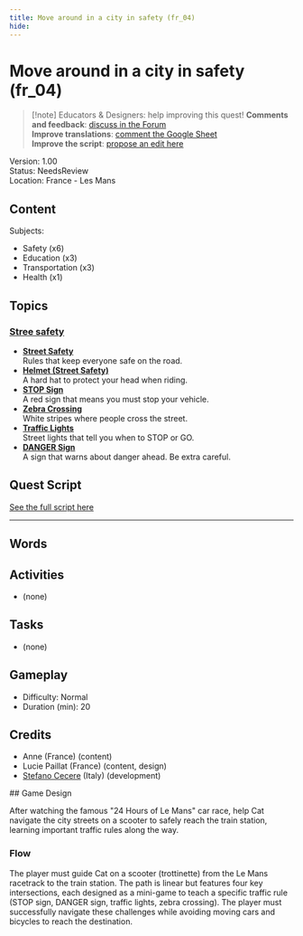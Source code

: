 ```yaml
---
title: Move around in a city in safety (fr_04)
hide:
---
```


# Move around in a city in safety (fr_04)
> [!note] Educators & Designers: help improving this quest!
> **Comments and feedback**: [discuss in the Forum](https://antura.discourse.group/t/fr-04-road-safety-les-mans/40/1)  
> **Improve translations**: [comment the Google Sheet](https://docs.google.com/spreadsheets/d/1FPFOy8CHor5ArSg57xMuPAG7WM27-ecDOiU-OmtHgjw/edit?gid=1892167235#gid=1892167235)  
> **Improve the script**: [propose an edit here](https://github.com/vgwb/Antura/blob/main/Assets/_discover/_quests/FR_04%20Le%20Mans%20Streets/FR_04%20Le%20Mans%20Streets%20-%20Yarn%20Script.yarn)  

Version: 1.00  
Status: NeedsReview  
Location: France - Les Mans

## Content
Subjects: 

  - Safety (x6)
  - Education (x3)
  - Transportation (x3)
  - Health (x1)

## Topics
### [Stree safety](../../topics/index.md#street-safety)

  - **[Street Safety](../../cards/index.md#street_safety)**  
    Rules that keep everyone safe on the road.  
  - **[Helmet (Street Safety)](../../cards/index.md#helmet_street_safety)**  
    A hard hat to protect your head when riding.  
  - **[STOP Sign](../../cards/index.md#stop_sign)**  
    A red sign that means you must stop your vehicle.  
  - **[Zebra Crossing](../../cards/index.md#zebra_crossing)**  
    White stripes where people cross the street.  
  - **[Traffic Lights](../../cards/index.md#traffic_lights)**  
    Street lights that tell you when to STOP or GO.  
  - **[DANGER Sign](../../cards/index.md#danger_sign)**  
    A sign that warns about danger ahead. Be extra careful.  

## Quest Script

[See the full script here](./fr_04-script.md)

---

## Words
## Activities
- (none)

## Tasks
- (none)
## Gameplay
- Difficulty: Normal
- Duration (min): 20
## Credits
- Anne (France) (content)
- Lucie Paillat (France) (content, design)
- [Stefano Cecere](https://stefanocecere.com) (Italy) (development)

## Game Design

After watching the famous "24 Hours of Le Mans" car race, help Cat navigate the city streets on a scooter to safely reach the train station, learning important traffic rules along the way. 

### Flow
The player must guide Cat on a scooter (trottinette) from the Le Mans racetrack to the train station. The path is linear but features four key intersections, each designed as a mini-game to teach a specific traffic rule (STOP sign, DANGER sign, traffic lights, zebra crossing). 
The player must successfully navigate these challenges while avoiding moving cars and bicycles to reach the destination.

